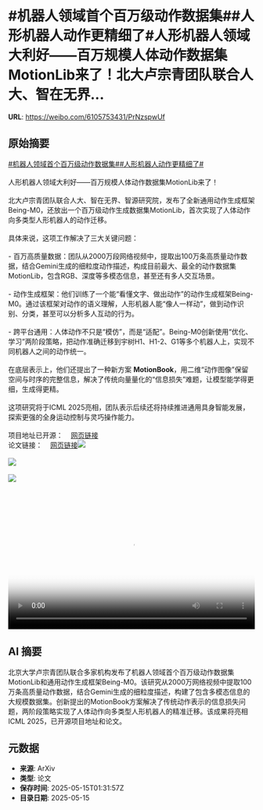 # #机器人领域首个百万级动作数据集##人形机器人动作更精细了#人形机器人领域大利好——百万规模人体动作数据集MotionLib来了！北大卢宗青团队联合人大、智在无界...

**URL**: https://weibo.com/6105753431/PrNzspwUf

## 原始摘要

<a href="https://m.weibo.cn/search?containerid=231522type%3D1%26t%3D10%26q%3D%23%E6%9C%BA%E5%99%A8%E4%BA%BA%E9%A2%86%E5%9F%9F%E9%A6%96%E4%B8%AA%E7%99%BE%E4%B8%87%E7%BA%A7%E5%8A%A8%E4%BD%9C%E6%95%B0%E6%8D%AE%E9%9B%86%23&amp;extparam=%23%E6%9C%BA%E5%99%A8%E4%BA%BA%E9%A2%86%E5%9F%9F%E9%A6%96%E4%B8%AA%E7%99%BE%E4%B8%87%E7%BA%A7%E5%8A%A8%E4%BD%9C%E6%95%B0%E6%8D%AE%E9%9B%86%23" data-hide=""><span class="surl-text">#机器人领域首个百万级动作数据集#</span></a><a href="https://m.weibo.cn/search?containerid=231522type%3D1%26t%3D10%26q%3D%23%E4%BA%BA%E5%BD%A2%E6%9C%BA%E5%99%A8%E4%BA%BA%E5%8A%A8%E4%BD%9C%E6%9B%B4%E7%B2%BE%E7%BB%86%E4%BA%86%23&amp;extparam=%23%E4%BA%BA%E5%BD%A2%E6%9C%BA%E5%99%A8%E4%BA%BA%E5%8A%A8%E4%BD%9C%E6%9B%B4%E7%B2%BE%E7%BB%86%E4%BA%86%23" data-hide=""><span class="surl-text">#人形机器人动作更精细了#</span></a><br><br>人形机器人领域大利好——百万规模人体动作数据集MotionLib来了！<br><br>北大卢宗青团队联合人大、智在无界、智源研究院，发布了全新通用动作生成框架Being-M0，还放出一个百万级动作生成数据集MotionLib，首次实现了人体动作向多类型人形机器人的动作迁移。<br><br>具体来说，这项工作解决了三大关键问题：<br><br>- 百万高质量数据：团队从2000万段网络视频中，提取出100万条高质量动作数据，结合Gemini生成的细粒度动作描述，构成目前最大、最全的动作数据集MotionLib，包含RGB、深度等多模态信息，甚至还有多人交互场景。<br><br>- 动作生成框架：他们训练了一个能“看懂文字、做出动作”的动作生成框架Being-M0。通过该框架对动作的语义理解，人形机器人能“像人一样动”，做到动作识别、分类，甚至可以分析多人互动的行为。<br><br>- 跨平台通用：人体动作不只是“模仿”，而是“适配”。Being-M0创新使用“优化、学习”两阶段策略，把动作准确迁移到宇树H1、H1-2、G1等多个机器人上，实现不同机器人之间的动作统一。<br><br>在底层表示上，他们还提出了一种新方案 **MotionBook**，用二维“动作图像”保留空间与时序的完整信息，解决了传统向量量化的“信息损失”难题，让模型能学得更细，生成得更精。<br><br>这项研究将于ICML 2025亮相，团队表示后续还将持续推进通用具身智能发展，探索更强的全身运动控制与灵巧操作能力。<br><br>项目地址已开源：<a href="https://weibo.cn/sinaurl?u=https%3A%2F%2Fbeingbeyond.github.io%2FBeing-M0%2F" data-hide=""><span class="url-icon"><img style="width: 1rem;height: 1rem" src="https://h5.sinaimg.cn/upload/2015/09/25/3/timeline_card_small_web_default.png" referrerpolicy="no-referrer"></span><span class="surl-text">网页链接</span></a><br>论文链接：<a href="https://weibo.cn/sinaurl?u=https%3A%2F%2Farxiv.org%2Fabs%2F2410.03311" data-hide=""><span class="url-icon"><img style="width: 1rem;height: 1rem" src="https://h5.sinaimg.cn/upload/2015/09/25/3/timeline_card_small_web_default.png" referrerpolicy="no-referrer"></span><span class="surl-text">网页链接</span></a><img style="" src="https://tvax3.sinaimg.cn/large/006Fd7o3ly1i1f56qiw0cj31uy0u0wh2.jpg" referrerpolicy="no-referrer"><br><br><img style="" src="https://tvax1.sinaimg.cn/large/006Fd7o3ly1i1f56v2nhdj31rs0u00vt.jpg" referrerpolicy="no-referrer"><br><br><img style="" src="https://tvax2.sinaimg.cn/large/006Fd7o3ly1i1f56qynsoj31rs0u041l.jpg" referrerpolicy="no-referrer"><br><br><br clear="both"><div style="clear: both"></div><video controls="controls" poster="https://tvax1.sinaimg.cn/orj480/006Fd7o3ly1i1f56r32x8j31uy0u0wh2.jpg" style="width: 100%"><source src="https://f.video.weibocdn.com/o0/Hvrb60Qqlx08oeV5UdmM010412007teI0E010.mp4?label=mp4_720p&amp;template=1604x720.25.0&amp;ori=0&amp;ps=1CwnkDw1GXwCQx&amp;Expires=1747276064&amp;ssig=sSjgAUkNip&amp;KID=unistore,video"><source src="https://f.video.weibocdn.com/o0/XctioMa4lx08oeV57odW0104120043fC0E010.mp4?label=mp4_hd&amp;template=1068x480.25.0&amp;ori=0&amp;ps=1CwnkDw1GXwCQx&amp;Expires=1747276064&amp;ssig=djbcCwI4Di&amp;KID=unistore,video"><source src="https://f.video.weibocdn.com/o0/ZNACqBo0lx08oeV5tdJm010412002Ba50E010.mp4?label=mp4_ld&amp;template=800x360.25.0&amp;ori=0&amp;ps=1CwnkDw1GXwCQx&amp;Expires=1747276064&amp;ssig=ZL%2B%2BjrWeCv&amp;KID=unistore,video"><p>视频无法显示，请前往<a href="https://video.weibo.com/show?fid=1034%3A5166253254574088" target="_blank" rel="noopener noreferrer">微博视频</a>观看。</p></video>

## AI 摘要

北京大学卢宗青团队联合多家机构发布了机器人领域首个百万级动作数据集MotionLib和通用动作生成框架Being-M0。该研究从2000万网络视频中提取100万条高质量动作数据，结合Gemini生成的细粒度描述，构建了包含多模态信息的大规模数据集。创新提出的MotionBook方案解决了传统动作表示的信息损失问题，两阶段策略实现了人体动作向多类型人形机器人的精准迁移。该成果将亮相ICML 2025，已开源项目地址和论文。

## 元数据

- **来源**: ArXiv
- **类型**: 论文
- **保存时间**: 2025-05-15T01:31:57Z
- **目录日期**: 2025-05-15
